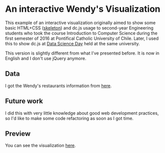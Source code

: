 # An interactive Wendy's Visualization
This example of an interactive visualization originally aimed to show some basic HTML+CSS ([skeleton](http://getskeleton.com/)) and dc.js usage to second-year Engineering students who took the course Introduction to Computer Science during the first semester of 2016 at Pontifical Catholic University of Chile. Later, I used this to show dc.js at [Data Science Day](https://github.com/PUC-SocVis/DataScience-Day1) held at the same university. 

This version is slightly different from what I've presented before. It is now in English and I don't use jQuery anymore.

## Data

I got the Wendy's restaurants information from [here](https://github.com/natashadecoste/JavaGraphing/blob/master/data/wendys.csv).

## Future work

I did this with very little knowledge about good web development practices, so I'd like to make some code refactoring as soon as I got time.

## Preview

You can see the visualization [here](http://htmlpreview.github.io/?https://github.com/diflores/a-wendys-visualization/blob/master/index.html).
